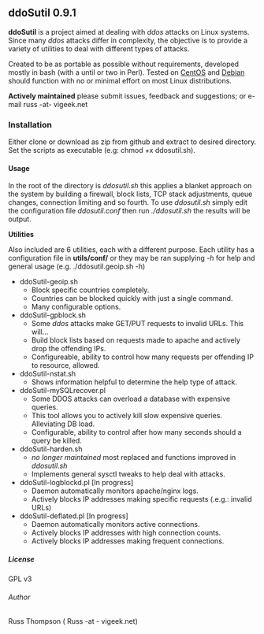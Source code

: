 ## ddoSutil 0.9.1

**ddoSutil** is a project aimed at dealing with *ddos* attacks on Linux systems.  Since many *ddos* attacks differ in complexity, the objective is to provide a variety of utilities to deal with different types of attacks.

Created to be as portable as possible without requirements, developed mostly in bash (with a until or two in Perl).  Tested on [CentOS](http://centos.org) and [Debian](http://debian.org) should function with no or minimal effort on most Linux distributions.

**Actively maintained** please submit issues, feedback and suggestions; or e-mail russ -at- vigeek.net

### Installation

Either clone or download as zip from github and extract to desired directory.  Set the scripts as executable (e.g:  chmod +x ddosutil.sh).

#### Usage

In the root of the directory is *ddosutil.sh* this applies a blanket approach on the system by building a firewall, block lists, TCP stack adjustments, queue changes, connection limiting and so fourth.  To use *ddosutil.sh* simply edit the configuration file *ddosutil.conf* then run *./ddosutil.sh* the results will be output.

**Utilities**

Also included are 6 utilities, each with a different purpose.  Each utility has a configuration file in **utils/conf/** or they may be ran supplying *-h* for help and general usage (e.g. ./ddosutil.geoip.sh -h)


* ddoSutil-geoip.sh
	* 	Block specific countries completely.
	* 	Countries can be blocked quickly with just a single command.
	*   Many configurable options.
* ddoSutil-gpblock.sh
	* Some *ddos* attacks make GET/PUT requests to invalid URLs.  This will…
	* Build block lists based on requests made to apache and actively drop the offending IPs.
	* Configureable, ability to control how many requests per offending IP to resource, allowed.
* ddoSutil-nstat.sh
	* 	Shows information helpful to determine the help type of attack.
* ddoSutil-mySQLrecover.pl
	* Some DDOS attacks can overload a database with expensive queries.
	* This tool allows you to actively kill slow expensive queries.  Alleviating DB load.
	* Configurable, ability to control after how many seconds should a query be killed.
* ddoSutil-harden.sh
	* *no longer maintained* most replaced and functions improved in *ddosutil.sh*
	* Implements general sysctl tweaks to help deal with attacks.
* ddoSutil-logblockd.pl [In progress]
	* Daemon automatically monitors apache/nginx logs.
	* Actively blocks IP addresses making specific requests (.e.g.: invalid URLs)	
* ddoSutil-deflated.pl [In progress]
	* Daemon automatically monitors active connections.
	* Actively blocks IP addresses with high connection counts.
	* Actively blocks IP addresses making frequent connections.
 
##### License

GPL v3

###### Author 
Russ Thompson ( Russ -at - vigeek.net)
